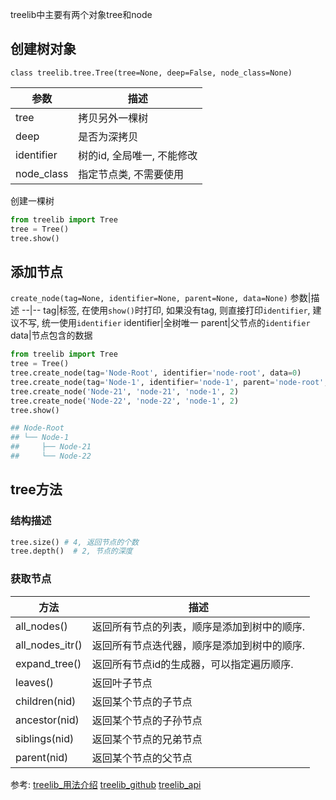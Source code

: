 
treelib中主要有两个对象tree和node

## 创建树对象
`class treelib.tree.Tree(tree=None, deep=False, node_class=None)`

参数|描述
--|--
tree|拷贝另外一棵树
deep|是否为深拷贝
identifier|树的id, 全局唯一, 不能修改
node_class|指定节点类, 不需要使用

创建一棵树
```python
from treelib import Tree
tree = Tree()
tree.show()
```

## 添加节点
`create_node(tag=None, identifier=None, parent=None, data=None)`
参数|描述
--|--
tag|标签, 在使用`show()`时打印, 如果没有tag, 则直接打印`identifier`, 建议不写, 统一使用`identifier`
identifier|全树唯一
parent|父节点的`identifier`
data|节点包含的数据


```python
from treelib import Tree
tree = Tree()
tree.create_node(tag='Node-Root', identifier='node-root', data=0)
tree.create_node(tag='Node-1', identifier='node-1', parent='node-root', data=1)
tree.create_node('Node-21', 'node-21', 'node-1', 2)
tree.create_node('Node-22', 'node-22', 'node-1', 2)
tree.show()

## Node-Root
## └── Node-1
##     ├── Node-21
##     └── Node-22
```



## tree方法
### 结构描述
```python
tree.size() # 4, 返回节点的个数
tree.depth()  # 2, 节点的深度
```
### 获取节点
方法|描述
--|--
all_nodes()|返回所有节点的列表，顺序是添加到树中的顺序.
all_nodes_itr()|返回所有节点迭代器，顺序是添加到树中的顺序.
expand_tree()|返回所有节点id的生成器，可以指定遍历顺序.
leaves()|返回叶子节点
children(nid)|返回某个节点的子节点
ancestor(nid)|返回某个节点的子孙节点
siblings(nid)|返回某个节点的兄弟节点
parent(nid)|返回某个节点的父节点




参考:
[treelib_用法介绍](https://cloud.tencent.com/developer/article/1794194)
[treelib_github](https://github.com/caesar0301/treelib)
[treelib_api](https://treelib.readthedocs.io/en/latest/genindex.html)